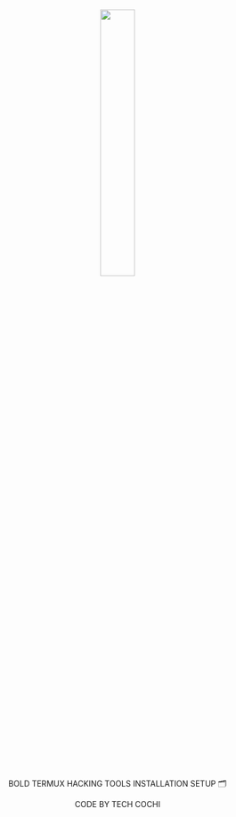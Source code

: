
<br>
<p align="center">
<img width="35%" src="https://i.pinimg.com/originals/93/92/55/939255731017e8a035c18bfb82c1c52b.png"/>
</p>

<p align="center">BOLD
      TERMUX HACKING TOOLS INSTALLATION SETUP 🗂️
</p> 
<p align="center">
     CODE BY TECH COCHI  
</p>


